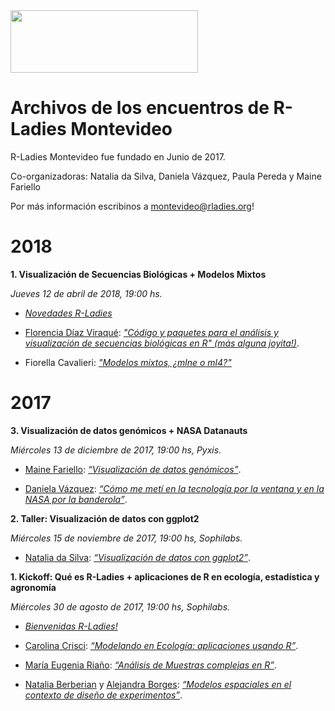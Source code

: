 <img src="https://github.com/rladies/starter-kit/blob/master/logo/R-LadiesGlobal_RBG_online_LogoWithText_Horizontal.png" data-canonical-src="https://github.com/rladies/starter-kit/blob/master/logo/R-LadiesGlobal_RBG_online_LogoWithText_Horizontal.png" width="300" height="100" />
 
# Archivos de los encuentros de R-Ladies Montevideo
 
  R-Ladies Montevideo fue fundado en Junio de 2017.
  
  Co-organizadoras: Natalia da Silva, Daniela Vázquez, Paula Pereda y Maine Fariello 
  
  Por más información escribinos a montevideo@rladies.org!
 
 # 2018
 
**1. Visualización de Secuencias Biológicas + Modelos Mixtos**
    
*Jueves 12 de abril de 2018, 19:00 hs.*

+ [*Novedades R-Ladies*](https://github.com/rladies/meetup-presentations_montevideo/blob/master/2018-04-12-charlas/R-Ladies2018.pdf)

+ [Florencia Díaz Viraqué](https://twitter.com/fdiazviraque): [*"Código y paquetes para el análisis y visualización de secuencias biológicas en R" (más alguna joyita!)*](https://github.com/rladies/meetup-presentations_montevideo/blob/master/2018-04-12-charlas/florencia.pdf).
  
+ Fiorella Cavalieri: [*"Modelos mixtos, ¿mlne o ml4?"*](https://github.com/rladies/meetup-presentations_montevideo/blob/master/2018-04-12-charlas/Modelos%20mixtos_11_4_18_2.pptx)
  

# 2017
  
**3. Visualización de datos genómicos + NASA Datanauts**
    
*Miércoles 13 de diciembre de 2017, 19:00 hs, Pyxis.*

+ [Maine Fariello](https://twitter.com/mainefariello): [*“Visualización de datos genómicos”*](2017-12-13-Viz_genomics%2BNASADatanauts/17-12-RLadies-VizGenomica.pdf).  
  
  
+ [Daniela Vázquez](https://twitter.com/d4tagirl): [*“Cómo me metí en la tecnología por la ventana y en la NASA por la banderola”*](https://docs.google.com/presentation/d/1YBmleq5a0211rYbhq4krHeKOfy5M6bf5gjKpbqZ26io/edit?usp=sharing). 
  
  
**2. Taller: Visualización de datos con ggplot2**
  
*Miércoles 15 de noviembre de 2017, 19:00 hs, Sophilabs.*

+ [Natalia da Silva](https://twitter.com/pacocuak): [*“Visualización de datos con ggplot2”*](2017-11-15-ggplot2).  
  
  
**1. Kickoff: Qué es R-Ladies + aplicaciones de R en ecología, estadística y agronomía**
    
*Miércoles 30 de agosto de 2017, 19:00 hs, Sophilabs.*

+ [*Bienvenidas R-Ladies!*](2017-08-30-kickoff/2017-08-30-R-LadiesMVD-Presentation.pdf)

+ [Carolina Crisci](http://www.cure.edu.uy/sites/default/files/Carolina%20CrisciSEMBLANZA%20DOCENTE%20CURE%20.pdf): [*“Modelando en Ecología: aplicaciones usando R”*](2017-08-30-kickoff/Crisci.pdf).  

+ [María Eugenia Riaño](http://www.iesta.edu.uy/wp-content/uploads/2017/04/CV_EUGENIA_RIANIO.pdf): [*“Análisis de Muestras complejas en R”*](2017-08-30-kickoff/Riaño.pdf).  
  
+ [Natalia Berberian](http://www.fagro.edu.uy/images/stories/Dpto_Biometria_Estadistica/CVuy/Berberian-Natalia.pdf) y [Alejandra Borges](http://www.fagro.edu.uy/posgrados/CVs/No%20pertenecen%20al%20SNI/Borges,%20Alejandra.pdf): [*“Modelos espaciales en el contexto de diseño de experimentos”*](2017-08-30-kickoff/Borges-Berberian.pptx).  


